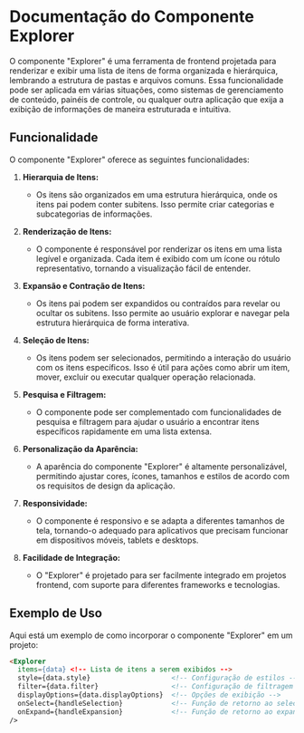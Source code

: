 # Documentação do Componente Explorer

O componente "Explorer" é uma ferramenta de frontend projetada para renderizar e exibir uma lista de itens de forma organizada e hierárquica, lembrando a estrutura de pastas e arquivos comuns. Essa funcionalidade pode ser aplicada em várias situações, como sistemas de gerenciamento de conteúdo, painéis de controle, ou qualquer outra aplicação que exija a exibição de informações de maneira estruturada e intuitiva.

## Funcionalidade

O componente "Explorer" oferece as seguintes funcionalidades:

1. **Hierarquia de Itens:**

   - Os itens são organizados em uma estrutura hierárquica, onde os itens pai podem conter subitens. Isso permite criar categorias e subcategorias de informações.
2. **Renderização de Itens:**

   - O componente é responsável por renderizar os itens em uma lista legível e organizada. Cada item é exibido com um ícone ou rótulo representativo, tornando a visualização fácil de entender.
3. **Expansão e Contração de Itens:**

   - Os itens pai podem ser expandidos ou contraídos para revelar ou ocultar os subitens. Isso permite ao usuário explorar e navegar pela estrutura hierárquica de forma interativa.
4. **Seleção de Itens:**

   - Os itens podem ser selecionados, permitindo a interação do usuário com os itens específicos. Isso é útil para ações como abrir um item, mover, excluir ou executar qualquer operação relacionada.
5. **Pesquisa e Filtragem:**

   - O componente pode ser complementado com funcionalidades de pesquisa e filtragem para ajudar o usuário a encontrar itens específicos rapidamente em uma lista extensa.
6. **Personalização da Aparência:**

   - A aparência do componente "Explorer" é altamente personalizável, permitindo ajustar cores, ícones, tamanhos e estilos de acordo com os requisitos de design da aplicação.
7. **Responsividade:**

   - O componente é responsivo e se adapta a diferentes tamanhos de tela, tornando-o adequado para aplicativos que precisam funcionar em dispositivos móveis, tablets e desktops.
8. **Facilidade de Integração:**

   - O "Explorer" é projetado para ser facilmente integrado em projetos frontend, com suporte para diferentes frameworks e tecnologias.

## Exemplo de Uso

Aqui está um exemplo de como incorporar o componente "Explorer" em um projeto:

```html
<Explorer
  items={data} <!-- Lista de itens a serem exibidos -->
  style={data.style}                    <!-- Configuração de estilos -->
  filter={data.filter}                  <!-- Configuração de filtragem -->
  displayOptions={data.displayOptions}  <!-- Opções de exibição -->
  onSelect={handleSelection}            <!-- Função de retorno ao selecionar um item -->
  onExpand={handleExpansion}            <!-- Função de retorno ao expandir/contrair um item -->
/>
```
